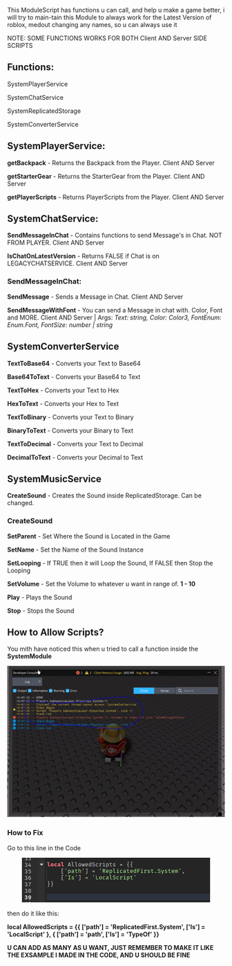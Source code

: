 This ModuleScript has functions u can call, and help u make a game better, i will try to main-tain this Module to always work for the Latest Version of roblox, medout changing any names, so u can always use it


NOTE: SOME FUNCTIONS WORKS FOR BOTH Client AND Server SIDE SCRIPTS





## Functions:



SystemPlayerService

SystemChatService

SystemReplicatedStorage

SystemConverterService






## SystemPlayerService:


**getBackpack** - Returns the Backpack from the Player. Client AND Server

**getStarterGear** - Returns the StarterGear from the Player. Client AND Server

**getPlayerScripts** - Returns PlayerScripts from the Player. Client AND Server






## SystemChatService:


**SendMessageInChat** - Contains functions to send Message's in Chat. NOT FROM PLAYER. Client AND Server

**IsChatOnLatestVersion** - Returns FALSE if Chat is on LEGACYCHATSERVICE. Client AND Server






### SendMessageInChat:



**SendMessage** - Sends a Message in Chat. Client AND Server

**SendMessageWithFont** - You can send a Message in chat with. Color, Font and MORE. Client AND Server | Args: *Text: string, Color: Color3, FontEnum: Enum.Font, FontSize: number | string*




## SystemConverterService


**TextToBase64** - Converts your Text to Base64

**Base64ToText** - Converts your Base64 to Text

**TextToHex** - Converts your Text to Hex

**HexToText** - Converts your Hex to Text

**TextToBinary** - Converts your Text to Binary

**BinaryToText** - Converts your Binary to Text

**TextToDecimal** - Converts your Text to Decimal

**DecimalToText** - Converts your Decimal to Text




## SystemMusicService

**CreateSound** - Creates the Sound inside ReplicatedStorage. Can be changed.



### CreateSound

**SetParent** - Set Where the Sound is Located in the Game

**SetName** - Set the Name of the Sound Instance

**SetLooping** - If TRUE then it will Loop the Sound, If FALSE then Stop the Looping

**SetVolume** - Set the Volume to whatever u want in range of. **1 - 10**

**Play** - Plays the Sound

**Stop** - Stops the Sound






## How to Allow Scripts?

You mith have noticed this when u tried to call a function inside the **SystemModule**
<p align="center">
   <img src="J232U.PNG">
</p>

### How to Fix

Go to this line in the Code
<p align="center">
   <img src="HowTo.PNG">
</p>
then do it like this:

**local AllowedScripts = {{
	['path'] = 'ReplicatedFirst.System',
	['Is'] = 'LocalScript'
}, {
   ['path'] = 'path',
   ['Is'] = 'TypeOf'
}}**

**U CAN ADD AS MANY AS U WANT, JUST REMEMBER TO MAKE IT LIKE THE EXSAMPLE I MADE IN THE CODE, AND U SHOULD BE FINE**
